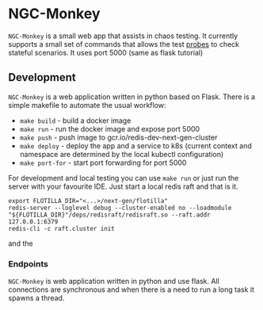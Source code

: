 # NGC-Monkey
`NGC-Monkey` is a small web app that assists in chaos testing.
It currently supports a small set of commands that allows the test
[probes](https://docs.litmuschaos.io/docs/2.14.0/concepts/probes#comparator) 
to check stateful scenarios.
It uses port 5000 (same as flask tutorial)

## Development
`NGC-Monkey` is a web application written in python based on Flask. 
There is a simple makefile to automate the usual workflow:

* `make build` - build a docker image
* `make run` - run the docker image and expose port 5000
* `make push` - push image to gcr.io/redis-dev-next-gen-cluster
* `make deploy` - deploy the app and a service to k8s (current context and namespace are determined by the local kubectl configuration)
* `make port-for` - start port forwarding for port 5000

For development and local testing you can use `make run` 
or just run the server with your favourite IDE.
Just start a local redis raft and that is it. 
```
export FLOTILLA_DIR="<...>/next-gen/flotilla"
redis-server --loglevel debug --cluster-enabled no --loadmodule "${FLOTILLA_DIR}"/deps/redisraft/redisraft.so --raft.addr 127.0.0.1:6379
redis-cli -c raft.cluster init
```
and the 

### Endpoints
`NGC-Monkey` is web application written in python and use flask.
All connections are synchronous and when there is a need to run a
long task it spawns a thread.


